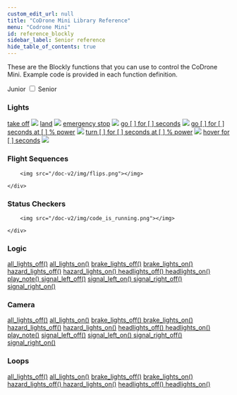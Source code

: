 ```yaml
---
custom_edit_url: null
title: "CoDrone Mini Library Reference"
menu: "Codrone Mini"
id: reference_blockly
sidebar_label: Senior reference
hide_table_of_contents: true
---
```


These are the Blockly functions that you can use to control the CoDrone Mini. Example code is provided in each function definition.

<div class="center">
    <span class="label-toggle">Junior</span>
<label onClick={function hi(){if(document.getElementById("juniorSeniorSelector").checked){window.location.href = "/doc-v2/docs/codrone-mini/blockly/reference_senior"}}} class="switch">
 <input id="juniorSeniorSelector" type="checkbox" />
  <span class="slider round"></span> 
</label>   <span class="label-toggle">Senior</span>
</div>

<div class="boxLanding">
  <div class="parentContainer">
  <h3>Lights</h3>
    <a href="#">take off</a>
    <img src="/doc-v2/img/takeoff.png"></img>
    <a href="#">land</a>
      <img src="/doc-v2/img/land.png"></img>
    <a href="#">emergency stop</a>
      <img src="/doc-v2/img/emergency_stop.png"></img>
    <a href="#"> go [ ] for [ ] seconds</a>
      <img src="/doc-v2/img/go_for_seconds.png"></img>
    <a href="#">go [ ] for [ ] seconds at [ ] % power</a>
      <img src="/doc-v2/img/go_for_seconds_at_power.png"></img>
    <a href="#">turn [ ] for [ ] seconds at [ ] % power</a>
      <img src="/doc-v2/img/turn_for_seconds_at_power.png"></img>
    <a href="#">hover for [ ] seconds</a>
      <img src="/doc-v2/img/hover.png"></img>  
  </div>
  <div  class="parentContainer">
    <h3> Flight Sequences</h3>
    <div class="boxLandingColumn2">
      
        <img src="/doc-v2/img/flips.png"></img>
      
    </div>
 
  </div>
    <div  class="parentContainer">
    <h3> Status Checkers</h3>
    <div class="boxLandingColumn2">
      
        <img src="/doc-v2/img/code_is_running.png"></img>
  
    </div>
 
  </div>
</div>
<div class="boxLanding marginTop25">
  <div class="parentContainer">
    <h3>Logic</h3>
    <a href="#">all_lights_off()</a>
    <a href="#">all_lights_on()</a>
    <a href="#">brake_lights_off()</a>
    <a href="#">brake_lights_on()</a>
    <a href="#">hazard_lights_off()</a>
    <a href="#">hazard_lights_on() </a>
    <a href="#">headlights_off() </a>
    <a href="#">headlights_on()</a>
    <a href="#">play_note() </a>
    <a href="#">signal_left_off()</a> 
    <a href="#">signal_left_on() </a>
    <a href="#">signal_right_off() </a>
    <a href="#">signal_right_on()</a>
  </div>
  <div class="parentContainer">
    <h3>Camera</h3>
    <a href="#">all_lights_off()</a>
    <a href="#">all_lights_on()</a>
    <a href="#">brake_lights_off() </a>
    <a href="#">brake_lights_on()</a>
    <a href="#">hazard_lights_off()</a>
    <a href="#">hazard_lights_on()</a>
    <a href="#">headlights_off() </a>
    <a href="#">headlights_on()</a>
    <a href="#">play_note()</a>
    <a href="#">signal_left_off()</a> 
    <a href="#">signal_left_on() </a>
    <a href="#">signal_right_off()</a>
    <a href="#">signal_right_on()</a>
  </div>
  <div class="parentContainer">
  <h3>Loops</h3>
    <a href="#">all_lights_off()</a> 
    <a href="#">all_lights_on()</a>
    <a href="#">brake_lights_off()</a>
    <a href="#">brake_lights_on()</a>
    <a href="#">hazard_lights_off() </a>
    <a href="#">hazard_lights_on()</a>
    <a href="#">headlights_off() </a>
    <a href="#">headlights_on()</a>
  </div>

</div>
